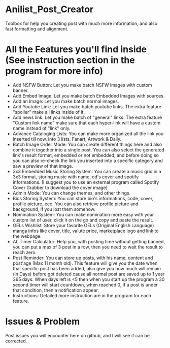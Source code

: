 # Anilist_Post_Creator
Toolbox for help you creating post with much more information, and also fast formatting and alignment.
# All the Features you'll find inside (See instruction section in the program for more info)
- Add NSFW Button: Let you make batch NSFW images with custom banner.
- Add Embed Image: Let you make batch Embedded Images with sources.
- Add an Image: Let you make batch normal images.
- Add Youtube Link: Let you make batch youtube links. The extra feature "spoiler" make all links inside of it.
- Add news link: Let you make batch of "general" links. The extra feature "Custom link name" make sure that each hyper-link will have a custom name instead of "link" only.
- Advance Cataloging Lists: You can make more organized all the link you inserted till now, into 3 lists, Fanart, Artwork & Daily.
- Batch Image Order Mode: You can create different things here and also combine it together into a single post. You can also select the generated link's result format, embedded or not embedded, and before doing so you can also re-check the link you inserted into a specific category and saw a preview of that image.
- 3x3 Embedded Music Storing System: You can create a music grid in a 3x3 format, storing music with name, cd's cover and spotify informations. [I suggest you to use an external program called Spotify Cover Grabber to download the cover image]
- Admin Mode: You can change themes, and other things.
- Bios Storing System: You can store bio's informations, code, cover, profile picture, ecc. You can also retrieve profile picture and background, if you lost them somehow.
- Nomination System: You can make nomination more easy with your custom list of user, click it on the go and copy and paste the result.
- OELs Wishlist: Store your favorite OELs (Original English Language) manga infos like cover, title, valute price, marketplace logo and link to the webpage.
- AL Timer Calculator: Help you, with posting time without getting banned, you can put a max of 3 post in a row, then you need to wait the result to reach zero.
- Post Reminder: You can store up posts, with his name, content and post'age (Max 11 month old). This feature will give you the date when that specific post has been added, also give you how much will remain (in Days) before got deleted cause all normal post are saved up to 1 year 365 days. When days left is <5 then when you start up the program a 30 second timer will start countdown, when reached 0, if a post is under that condition, then a notification appear.
- Instructions: Detailed more instruction are in the program for each feature.
# Issues & Problem
Post issues you will encounter here on github, and I will see if can be corrected.
